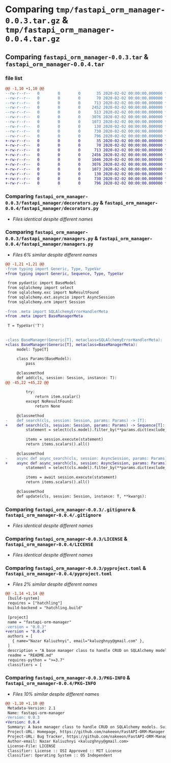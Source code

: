 # Comparing `tmp/fastapi_orm_manager-0.0.3.tar.gz` & `tmp/fastapi_orm_manager-0.0.4.tar.gz`

## Comparing `fastapi_orm_manager-0.0.3.tar` & `fastapi_orm_manager-0.0.4.tar`

### file list

```diff
@@ -1,10 +1,10 @@
--rw-r--r--   0        0        0       35 2020-02-02 00:00:00.000000 fastapi_orm_manager-0.0.3/requirements.txt
--rw-r--r--   0        0        0       70 2020-02-02 00:00:00.000000 fastapi_orm_manager-0.0.3/fastapi_manager/__init__.py
--rw-r--r--   0        0        0      713 2020-02-02 00:00:00.000000 fastapi_orm_manager-0.0.3/fastapi_manager/decorators.py
--rw-r--r--   0        0        0     2452 2020-02-02 00:00:00.000000 fastapi_orm_manager-0.0.3/fastapi_manager/managers.py
--rw-r--r--   0        0        0      513 2020-02-02 00:00:00.000000 fastapi_orm_manager-0.0.3/fastapi_manager/meta.py
--rw-r--r--   0        0        0     3076 2020-02-02 00:00:00.000000 fastapi_orm_manager-0.0.3/.gitignore
--rw-r--r--   0        0        0     1073 2020-02-02 00:00:00.000000 fastapi_orm_manager-0.0.3/LICENSE
--rw-r--r--   0        0        0      130 2020-02-02 00:00:00.000000 fastapi_orm_manager-0.0.3/README.md
--rw-r--r--   0        0        0      730 2020-02-02 00:00:00.000000 fastapi_orm_manager-0.0.3/pyproject.toml
--rw-r--r--   0        0        0      796 2020-02-02 00:00:00.000000 fastapi_orm_manager-0.0.3/PKG-INFO
+-rw-r--r--   0        0        0       35 2020-02-02 00:00:00.000000 fastapi_orm_manager-0.0.4/requirements.txt
+-rw-r--r--   0        0        0       70 2020-02-02 00:00:00.000000 fastapi_orm_manager-0.0.4/fastapi_manager/__init__.py
+-rw-r--r--   0        0        0      713 2020-02-02 00:00:00.000000 fastapi_orm_manager-0.0.4/fastapi_manager/decorators.py
+-rw-r--r--   0        0        0     2456 2020-02-02 00:00:00.000000 fastapi_orm_manager-0.0.4/fastapi_manager/managers.py
+-rw-r--r--   0        0        0     1046 2020-02-02 00:00:00.000000 fastapi_orm_manager-0.0.4/fastapi_manager/meta.py
+-rw-r--r--   0        0        0     3076 2020-02-02 00:00:00.000000 fastapi_orm_manager-0.0.4/.gitignore
+-rw-r--r--   0        0        0     1073 2020-02-02 00:00:00.000000 fastapi_orm_manager-0.0.4/LICENSE
+-rw-r--r--   0        0        0      130 2020-02-02 00:00:00.000000 fastapi_orm_manager-0.0.4/README.md
+-rw-r--r--   0        0        0      730 2020-02-02 00:00:00.000000 fastapi_orm_manager-0.0.4/pyproject.toml
+-rw-r--r--   0        0        0      796 2020-02-02 00:00:00.000000 fastapi_orm_manager-0.0.4/PKG-INFO
```

### Comparing `fastapi_orm_manager-0.0.3/fastapi_manager/decorators.py` & `fastapi_orm_manager-0.0.4/fastapi_manager/decorators.py`

 * *Files identical despite different names*

### Comparing `fastapi_orm_manager-0.0.3/fastapi_manager/managers.py` & `fastapi_orm_manager-0.0.4/fastapi_manager/managers.py`

 * *Files 6% similar despite different names*

```diff
@@ -1,21 +1,21 @@
-from typing import Generic, Type, TypeVar
+from typing import Generic, Sequence, Type, TypeVar
 
 from pydantic import BaseModel
 from sqlalchemy import select
 from sqlalchemy.exc import NoResultFound
 from sqlalchemy.ext.asyncio import AsyncSession
 from sqlalchemy.orm import Session
 
-from .meta import SQLAlchemyErrorHandlerMeta
+from .meta import BaseManagerMeta
 
 T = TypeVar('T')
 
 
-class BaseManager(Generic[T], metaclass=SQLAlchemyErrorHandlerMeta):
+class BaseManager(Generic[T], metaclass=BaseManagerMeta):
     model: Type[T]
 
     class Params(BaseModel):
         pass
 
     @classmethod
     def add(cls, session: Session, instance: T):
@@ -45,22 +45,22 @@
 
         try:
             return item.scalar()
         except NoResultFound:
             return None
 
     @classmethod
-    def search(cls, session: Session, params: Params) -> [T]:
+    def search(cls, session: Session, params: Params) -> Sequence[T]:
         statement = select(cls.model).filter_by(**params.dict(exclude_none=True))
 
         items = session.execute(statement)
         return items.scalars().all()
 
     @classmethod
-    async def async_search(cls, session: AsyncSession, params: Params) -> [T]:
+    async def async_search(cls, session: AsyncSession, params: Params) -> Sequence[T]:
         statement = select(cls.model).filter_by(**params.dict(exclude_none=True))
 
         items = await session.execute(statement)
         return items.scalars().all()
 
     @classmethod
     def update(cls, session: Session, instance: T, **kwargs):
```

### Comparing `fastapi_orm_manager-0.0.3/.gitignore` & `fastapi_orm_manager-0.0.4/.gitignore`

 * *Files identical despite different names*

### Comparing `fastapi_orm_manager-0.0.3/LICENSE` & `fastapi_orm_manager-0.0.4/LICENSE`

 * *Files identical despite different names*

### Comparing `fastapi_orm_manager-0.0.3/pyproject.toml` & `fastapi_orm_manager-0.0.4/pyproject.toml`

 * *Files 2% similar despite different names*

```diff
@@ -1,14 +1,14 @@
 [build-system]
 requires = ["hatchling"]
 build-backend = "hatchling.build"
 
 [project]
 name = "fastapi-orm-manager"
-version = "0.0.3"
+version = "0.0.4"
 authors = [
   { name="Nazar Kaliuzhnyi", email="kaluzghnyy@gmail.com" },
 ]
 description = "A base manager class to handle CRUD on SQLAlchemy models. Suitable to use in FastAPI projects."
 readme = "README.md"
 requires-python = ">=3.7"
 classifiers = [
```

### Comparing `fastapi_orm_manager-0.0.3/PKG-INFO` & `fastapi_orm_manager-0.0.4/PKG-INFO`

 * *Files 10% similar despite different names*

```diff
@@ -1,10 +1,10 @@
 Metadata-Version: 2.1
 Name: fastapi-orm-manager
-Version: 0.0.3
+Version: 0.0.4
 Summary: A base manager class to handle CRUD on SQLAlchemy models. Suitable to use in FastAPI projects.
 Project-URL: Homepage, https://github.com/nakeeon/FastAPI-ORM-Manager
 Project-URL: Bug Tracker, https://github.com/nakeeon/FastAPI-ORM-Manager/issues
 Author-email: Nazar Kaliuzhnyi <kaluzghnyy@gmail.com>
 License-File: LICENSE
 Classifier: License :: OSI Approved :: MIT License
 Classifier: Operating System :: OS Independent
```

